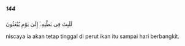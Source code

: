 ##### 144

<span class="ayah">لَلَبِثَ فِى بَطْنِهِۦٓ إِلَىٰ يَوْمِ يُبْعَثُونَ</span>

<span class="ayah_translation">niscaya ia akan tetap tinggal di perut ikan itu sampai hari berbangkit.</span>
